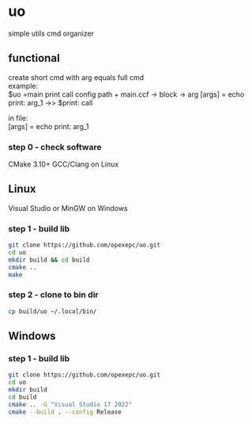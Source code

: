 # uo
simple utils cmd organizer
## functional
create short cmd with arg equals full cmd  
example:  
$uo =main print call
config path + main.ccf -> block <print> -> arg [args] = echo print: arg_1 ->> $print: call  

in file:  
<print>
[args] = echo print: arg_1
</print>  

### step 0 - check software
CMake 3.10+
GCC/Clang on Linux

## Linux

Visual Studio or MinGW on Windows
### step 1 - build lib
```bash
git clone https://github.com/opexepc/uo.git
cd uo
mkdir build && cd build
cmake ..
make
```

### step 2 - clone to bin dir
```bash
cp build/uo ~/.local/bin/
```

## Windows
### step 1 - build lib
```bash
git clone https://github.com/opexepc/uo.git
cd uo
mkdir build
cd build
cmake .. -G "Visual Studio 17 2022"
cmake --build . --config Release
```
